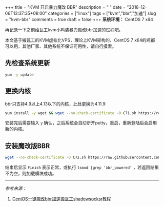 +++
title = "KVM 开启暴力魔改 BBR"
description = " "
date = "2018-12-06T13:37:35+08:00"
categories = ["linux"]
tags = ["kvm","bbr","加速"]
slug = "kvm-bbr"
comments = true
draft = false
+++
**系统环境：** CentOS 7 x64

再记录一下之前给瓦工kvm小鸡装暴力魔改bbr加速的过程吧。

本文基于搬瓦工的KVM虚拟化VPS，理论上KVM架构的、CentOS 7 x64的鸡都可以用，其他厂家、其他系统不保证可用性，请自行摸索。

## 先检查系统更新

```bash
yum -y update
```

## 更换内核

bbr只支持4.9以上4.13以下的内核，此处更换为4.11.9

```bash
yum install -y wget && wget --no-check-certificate -O C71.sh https://raw.githubusercontent.com/xratzh/CBBR/master/C71.sh && sudo bash C71.sh
```

安装完后需要输入 `y` 确认，之后系统会自动断开putty，重启，重新登陆后会启用新的内核。

## 安装魔改版BBR

```bash
wget --no-check-certificate -O C72.sh https://raw.githubusercontent.com/xratzh/CBBR/master/C72.sh && sudo bash C72.sh
```

结束后显示 `Finish` 表示正常，或执行 `lsmod |grep 'bbr_powered'` ，若返回结果不为空，则加载模块成功。

---

*参考来源：*

1. [CentOS一键魔改bbr加速搬瓦工shadowsocksr教程](https://xratzh.com/2017/10/09/bwg3/)